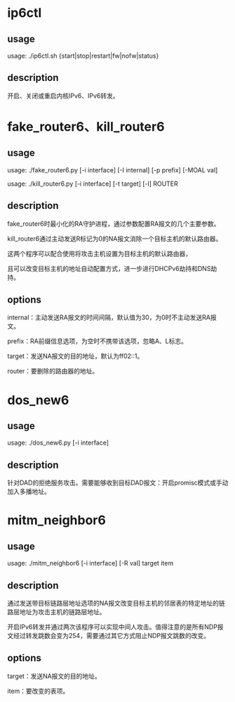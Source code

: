 # ip6ctl

## usage

usage: ./ip6ctl.sh {start|stop|restart|fw|nofw|status}

## description

开启、关闭或重启内核IPv6、IPv6转发。

# fake_router6、kill_router6

## usage

usage: ./fake_router6.py [-i interface] [-I internal] [-p prefix] [-MOAL val]

usage: ./kill_router6.py [-i interface] [-t target] [-l] ROUTER

## description

fake_router6时最小化的RA守护进程，通过参数配置RA报文的几个主要参数。

kill_router6通过主动发送R标记为0的NA报文消除一个目标主机的默认路由器。

这两个程序可以配合使用将攻击主机设置为目标主机的默认路由器，

且可以改变目标主机的地址自动配置方式，进一步进行DHCPv6劫持和DNS劫持。

## options

internal：主动发送RA报文的时间间隔，默认值为30，为0时不主动发送RA报文。

prefix：RA前缀信息选项，为空时不携带该选项，忽略A、L标志。

target：发送NA报文的目的地址，默认为ff02::1。

router：要删除的路由器的地址。

# dos_new6

## usage

usage: ./dos_new6.py [-i interface]

## description

针对DAD的拒绝服务攻击。需要能够收到目标DAD报文：开启promisc模式或手动加入多播地址。

# mitm_neighbor6

## usage

usage: ./mitm_neighbor6 [-i interface] [-R val] target item

## description

通过发送带目标链路层地址选项的NA报文改变目标主机的邻居表的特定地址的链路层地址为攻击主机的链路层地址。

开启IPv6转发并通过两次该程序可以实现中间人攻击。值得注意的是所有NDP报文经过转发跳数会变为254，需要通过其它方式阻止NDP报文跳数的改变。

## options

target：发送NA报文的目的地址。

item：要改变的表项。
